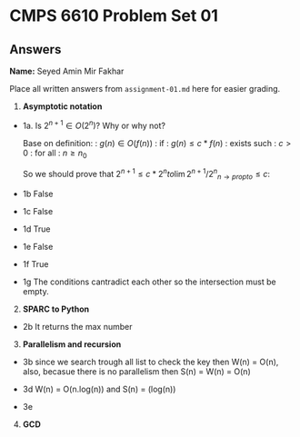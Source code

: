   # CMPS 6610 Problem Set 01
## Answers

**Name:** Seyed Amin Mir Fakhar


Place all written answers from `assignment-01.md` here for easier grading.

1. **Asymptotic notation**

  - 1a. Is $2^{n+1} \in O(2^n)$? Why or why not?

    Base on definition: \: $g(n) \in O(f(n))$ \: if  \: $g(n) \leq c*f(n)$ \: exists such  \: $c > 0$ \: for all \: $n \geq n_0$

    So we should prove that $2^{n+1} \leq c*2^n to \displaystyle \lim{{2^{n+1}} /{2^n}}_{n \to propto } \leq c$:

  - 1b False
 
  - 1c False

  - 1d True

  - 1e False

  - 1f True

  - 1g The conditions cantradict each other so the intersection must be empty.

2. **SPARC to Python**

  - 2b It returns the max number

3. **Parallelism and recursion**

  - 3b since we search trough all list to check the key then W(n) = O(n), also, becasue there is no parallelism then S(n) = W(n) = O(n)

  - 3d W(n) = O(n.log(n)) and S(n) = (log(n))

  - 3e
  
4. **GCD**
